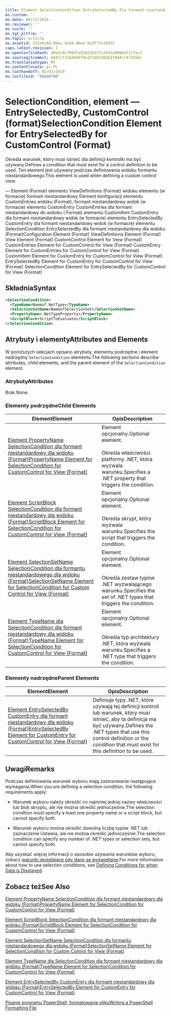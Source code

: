 ```yaml
---
title: Element SelectionCondition EntrySelectedBy dla formant niestandardowy (Format) | Dokumentacja firmy Microsoft
ms.custom: ''
ms.date: 09/13/2016
ms.reviewer: ''
ms.suite: ''
ms.tgt_pltfrm: ''
ms.topic: article
ms.assetid: 231e9c6d-09ec-4e68-80ee-0c8f7fe1b9f5
caps.latest.revision: 7
ms.openlocfilehash: 49e2c0cf09dfa55b535effcd431e980daf12fac3
ms.sourcegitcommit: b6871f21bd666f9cd71dd336bb3f844cf472b56c
ms.translationtype: MT
ms.contentlocale: pl-PL
ms.lasthandoff: 02/03/2019
ms.locfileid: "56848790"
---
```

# <a name="selectioncondition-element-for-entryselectedby-for-customcontrol-format"></a><span data-ttu-id="d04a8-102">SelectionCondition, element — EntrySelectedBy, CustomControl (format)</span><span class="sxs-lookup"><span data-stu-id="d04a8-102">SelectionCondition Element for EntrySelectedBy for CustomControl (Format)</span></span>

<span data-ttu-id="d04a8-103">Określa warunek, który musi istnieć dla definicji kontrolki ma być używany.</span><span class="sxs-lookup"><span data-stu-id="d04a8-103">Defines a condition that must exist for a control definition to be used.</span></span> <span data-ttu-id="d04a8-104">Ten element jest używany podczas definiowania widoku formantu niestandardowego.</span><span class="sxs-lookup"><span data-stu-id="d04a8-104">This element is used when defining a custom control view.</span></span>

<span data-ttu-id="d04a8-105">— Element (Format) elementu ViewDefinitions (Format) widoku elementu (w formacie) formant niestandardowy Element konfiguracji elementu CustomEntries widoku (Format), formant niestandardowy widok (w formacie) elementu CustomEntry CustomEntries dla formant niestandardowy do widoku ( Format) elementu CustomItem CustomEntry dla formant niestandardowy widok (w formacie) elementu EntrySelectedBy CustomEntry dla formant niestandardowy widok (w formacie) elementu SelectionCondition EntrySelectedBy dla formant niestandardowy dla widoku (Format)</span><span class="sxs-lookup"><span data-stu-id="d04a8-105">Configuration Element (Format) ViewDefinitions Element (Format) View Element (Format) CustomControl Element for View (Format) CustomEntries Element for CustomControl for View (Format) CustomEntry Element for CustomEntries for CustomControl for View (Format) CustomItem Element for CustomEntry for CustomControl for View (Format) EntrySelectedBy Element for CustomEntry for CustomControl for View (Format) SelectionCondition Element for EntrySelectedBy for CustomControl for View (Format)</span></span>

## <a name="syntax"></a><span data-ttu-id="d04a8-106">Składnia</span><span class="sxs-lookup"><span data-stu-id="d04a8-106">Syntax</span></span>

```xml
<SelectionCondition>
  <TypeName>Nameof.NetType</TypeName>
  <SelectionSetName>NameofSelectionSet</SelectionSetName>
  <PropertyName>.NetTypeProperty</PropertyName>
  <ScriptBlock>ScriptToEvaluate</ScriptBlock>
</SelectionCondition>
```

## <a name="attributes-and-elements"></a><span data-ttu-id="d04a8-107">Atrybuty i elementy</span><span class="sxs-lookup"><span data-stu-id="d04a8-107">Attributes and Elements</span></span>

<span data-ttu-id="d04a8-108">W poniższych sekcjach opisano atrybuty, elementy podrzędne i element nadrzędny `SelectionCondition` elementu.</span><span class="sxs-lookup"><span data-stu-id="d04a8-108">The following sections describe attributes, child elements, and the parent element of the `SelectionCondition` element.</span></span>

### <a name="attributes"></a><span data-ttu-id="d04a8-109">Atrybuty</span><span class="sxs-lookup"><span data-stu-id="d04a8-109">Attributes</span></span>

<span data-ttu-id="d04a8-110">Brak.</span><span class="sxs-lookup"><span data-stu-id="d04a8-110">None.</span></span>

### <a name="child-elements"></a><span data-ttu-id="d04a8-111">Elementy podrzędne</span><span class="sxs-lookup"><span data-stu-id="d04a8-111">Child Elements</span></span>

|<span data-ttu-id="d04a8-112">Element</span><span class="sxs-lookup"><span data-stu-id="d04a8-112">Element</span></span>|<span data-ttu-id="d04a8-113">Opis</span><span class="sxs-lookup"><span data-stu-id="d04a8-113">Description</span></span>|
|-------------|-----------------|
|[<span data-ttu-id="d04a8-114">Element PropertyName SelectionCondition dla formant niestandardowy dla widoku (Format)</span><span class="sxs-lookup"><span data-stu-id="d04a8-114">PropertyName Element for SelectionCondition for CustomControl for View (Format)</span></span>](./propertyname-element-for-selectioncondition-for-customcontrol-for-view-format.md)|<span data-ttu-id="d04a8-115">Element opcjonalny.</span><span class="sxs-lookup"><span data-stu-id="d04a8-115">Optional element.</span></span><br /><br /> <span data-ttu-id="d04a8-116">Określa właściwości platformy .NET, która wyzwala warunku.</span><span class="sxs-lookup"><span data-stu-id="d04a8-116">Specifies a .NET property that triggers the condition.</span></span>|
|[<span data-ttu-id="d04a8-117">Element ScriptBlock SelectionCondition dla formant niestandardowy dla widoku (Format)</span><span class="sxs-lookup"><span data-stu-id="d04a8-117">ScriptBlock Element for SelectionCondition for CustomControl for View (Format)</span></span>](./scriptblock-element-for-selectioncondition-for-customcontrol-for-view-format.md)|<span data-ttu-id="d04a8-118">Element opcjonalny.</span><span class="sxs-lookup"><span data-stu-id="d04a8-118">Optional element.</span></span><br /><br /> <span data-ttu-id="d04a8-119">Określa skrypt, który wyzwala warunku.</span><span class="sxs-lookup"><span data-stu-id="d04a8-119">Specifies the script that triggers the condition.</span></span>|
|[<span data-ttu-id="d04a8-120">Element SelectionSetName SelectionCondition dla formantu niestandardowego dla widoku (Format)</span><span class="sxs-lookup"><span data-stu-id="d04a8-120">SelectionSetName Element for SelectionCondition for Custom Control for View (Format)</span></span>](./selectionsetname-element-for-selectioncondition-for-customcontrol-for-view-format.md)|<span data-ttu-id="d04a8-121">Element opcjonalny.</span><span class="sxs-lookup"><span data-stu-id="d04a8-121">Optional element.</span></span><br /><br /> <span data-ttu-id="d04a8-122">Określa zestaw typów .NET wyzwalającego warunku.</span><span class="sxs-lookup"><span data-stu-id="d04a8-122">Specifies the set of .NET types that triggers the condition.</span></span>|
|[<span data-ttu-id="d04a8-123">Element TypeName dla SelectionCondition dla formant niestandardowy dla widoku (Format)</span><span class="sxs-lookup"><span data-stu-id="d04a8-123">TypeName Element for SelectionCondition for CustomControl for View  (Format)</span></span>](./typename-element-for-selectioncondition-for-customcontrol-for-view-format.md)|<span data-ttu-id="d04a8-124">Element opcjonalny.</span><span class="sxs-lookup"><span data-stu-id="d04a8-124">Optional element.</span></span><br /><br /> <span data-ttu-id="d04a8-125">Określa typ architektury .NET, która wyzwala warunku.</span><span class="sxs-lookup"><span data-stu-id="d04a8-125">Specifies a .NET type that triggers the condition.</span></span>|

### <a name="parent-elements"></a><span data-ttu-id="d04a8-126">Elementy nadrzędne</span><span class="sxs-lookup"><span data-stu-id="d04a8-126">Parent Elements</span></span>

|<span data-ttu-id="d04a8-127">Element</span><span class="sxs-lookup"><span data-stu-id="d04a8-127">Element</span></span>|<span data-ttu-id="d04a8-128">Opis</span><span class="sxs-lookup"><span data-stu-id="d04a8-128">Description</span></span>|
|-------------|-----------------|
|[<span data-ttu-id="d04a8-129">Element EntrySelectedBy CustomEntry dla formant niestandardowy dla widoku (Format)</span><span class="sxs-lookup"><span data-stu-id="d04a8-129">EntrySelectedBy Element for CustomEntry for CustomControl for View (Format)</span></span>](./entryselectedby-element-for-customentry-for-customcontrol-for-view-format.md)|<span data-ttu-id="d04a8-130">Definiuje typy .NET, które używają tej definicji kontroli lub warunek, który musi istnieć, aby ta definicja ma być używany.</span><span class="sxs-lookup"><span data-stu-id="d04a8-130">Defines the .NET types that use this control definition or the condition that must exist for this definition to be used.</span></span>|

## <a name="remarks"></a><span data-ttu-id="d04a8-131">Uwagi</span><span class="sxs-lookup"><span data-stu-id="d04a8-131">Remarks</span></span>

<span data-ttu-id="d04a8-132">Podczas definiowania warunek wyboru mają zastosowanie następujące wymagania:</span><span class="sxs-lookup"><span data-stu-id="d04a8-132">When you are defining a selection condition, the following requirements apply:</span></span>

- <span data-ttu-id="d04a8-133">Warunek wyboru należy określić co najmniej jednej nazwy właściwości lub blok skryptu, ale nie można określić jednocześnie.</span><span class="sxs-lookup"><span data-stu-id="d04a8-133">The selection condition must specify a least one property name or a script block, but cannot specify both.</span></span>

- <span data-ttu-id="d04a8-134">Warunek wyboru można określić dowolną liczbę typów .NET lub zaznaczenie Ustawia, ale nie można określić jednocześnie.</span><span class="sxs-lookup"><span data-stu-id="d04a8-134">The selection condition can specify any number of .NET types or selection sets, but cannot specify both.</span></span>

<span data-ttu-id="d04a8-135">Aby uzyskać więcej informacji o sposobie używania warunków wyboru, zobacz [warunki określające gdy dane są wyświetlane](./defining-conditions-for-displaying-data.md).</span><span class="sxs-lookup"><span data-stu-id="d04a8-135">For more information about how to use selection conditions, see [Defining Conditions for when Data is Displayed](./defining-conditions-for-displaying-data.md).</span></span>

## <a name="see-also"></a><span data-ttu-id="d04a8-136">Zobacz też</span><span class="sxs-lookup"><span data-stu-id="d04a8-136">See Also</span></span>

[<span data-ttu-id="d04a8-137">Element PropertyName SelectionCondition dla formant niestandardowy dla widoku (Format)</span><span class="sxs-lookup"><span data-stu-id="d04a8-137">PropertyName Element for SelectionCondition for CustomControl for View (Format)</span></span>](./propertyname-element-for-selectioncondition-for-customcontrol-for-view-format.md)

[<span data-ttu-id="d04a8-138">Element ScriptBlock SelectionCondition dla formant niestandardowy dla widoku (Format)</span><span class="sxs-lookup"><span data-stu-id="d04a8-138">ScriptBlock Element for SelectionCondition for CustomControl for View (Format)</span></span>](./scriptblock-element-for-selectioncondition-for-customcontrol-for-view-format.md)

[<span data-ttu-id="d04a8-139">Element SelectionSetName SelectionCondition dla formantu niestandardowego dla widoku (Format)</span><span class="sxs-lookup"><span data-stu-id="d04a8-139">SelectionSetName Element for SelectionCondition for Custom Control for View (Format)</span></span>](./selectionsetname-element-for-selectioncondition-for-customcontrol-for-view-format.md)

[<span data-ttu-id="d04a8-140">Element TypeName dla SelectionCondition dla formant niestandardowy dla widoku (Format)</span><span class="sxs-lookup"><span data-stu-id="d04a8-140">TypeName Element for SelectionCondition for CustomControl for View  (Format)</span></span>](./typename-element-for-selectioncondition-for-customcontrol-for-view-format.md)

[<span data-ttu-id="d04a8-141">Element EntrySelectedBy CustomEntry dla formant niestandardowy dla widoku (Format)</span><span class="sxs-lookup"><span data-stu-id="d04a8-141">EntrySelectedBy Element for CustomEntry for CustomControl for View (Format)</span></span>](./entryselectedby-element-for-customentry-for-customcontrol-for-view-format.md)

[<span data-ttu-id="d04a8-142">Pisanie programu PowerShell, formatowanie pliku</span><span class="sxs-lookup"><span data-stu-id="d04a8-142">Writing a PowerShell Formatting File</span></span>](./writing-a-powershell-formatting-file.md)
